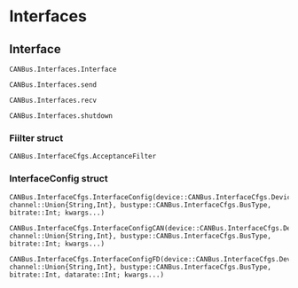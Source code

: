 # Interfaces

## Interface

```@docs
CANBus.Interfaces.Interface
```

```@docs
CANBus.Interfaces.send
```

```@docs
CANBus.Interfaces.recv
```

```@docs
CANBus.Interfaces.shutdown
```

### Fiilter struct

```@docs
CANBus.InterfaceCfgs.AcceptanceFilter
```

### InterfaceConfig struct

```@docs
CANBus.InterfaceCfgs.InterfaceConfig(device::CANBus.InterfaceCfgs.DeviceType, channel::Union{String,Int}, bustype::CANBus.InterfaceCfgs.BusType, bitrate::Int; kwargs...)
```

```@docs
CANBus.InterfaceCfgs.InterfaceConfigCAN(device::CANBus.InterfaceCfgs.DeviceType, channel::Union{String,Int}, bustype::CANBus.InterfaceCfgs.BusType, bitrate::Int; kwargs...)
```

```@docs
CANBus.InterfaceCfgs.InterfaceConfigFD(device::CANBus.InterfaceCfgs.DeviceType, channel::Union{String,Int}, bustype::CANBus.InterfaceCfgs.BusType, bitrate::Int, datarate::Int; kwargs...)
```